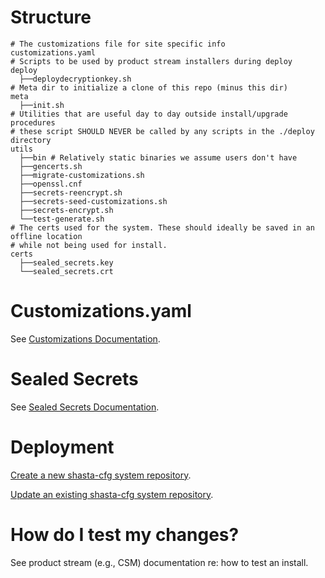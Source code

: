 # Structure


    # The customizations file for site specific info
    customizations.yaml
    # Scripts to be used by product stream installers during deploy
    deploy
      ├──deploydecryptionkey.sh
    # Meta dir to initialize a clone of this repo (minus this dir)
    meta
      ├──init.sh
    # Utilities that are useful day to day outside install/upgrade procedures
    # these script SHOULD NEVER be called by any scripts in the ./deploy directory
    utils
      ├──bin # Relatively static binaries we assume users don't have
      ├──gencerts.sh
      ├──migrate-customizations.sh
      ├──openssl.cnf
      ├──secrets-reencrypt.sh
      ├──secrets-seed-customizations.sh
      ├──secrets-encrypt.sh
      └──test-generate.sh
    # The certs used for the system. These should ideally be saved in an offline location 
    # while not being used for install.
    certs
      ├──sealed_secrets.key
      └──sealed_secrets.crt

# Customizations.yaml

See [Customizations Documentation](docs/CUSTOMIZATIONS.md).

# Sealed Secrets

See [Sealed Secrets Documentation](docs/SEALED-SECRETS.md).

# Deployment

[Create a new shasta-cfg system repository](docs/NEW-SYSTEM.md).

[Update an existing shasta-cfg system repository](docs/UPDATE-SYSTEM.md).

# How do I test my changes?

See product stream (e.g., CSM) documentation re: how to test an install.
